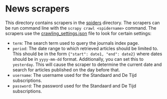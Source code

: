 # News scrapers

This directory contains scrapers in the [spiders](./spiders) directory. The scrapers can be run command line with the
`scrapy crawl <spidername>` command. The scrapers use the [crawling_settings.json](./crawling_settings.json) file to
look for certain settings:

* `term`: The search term used to query the journals index page.
* `period`:  The date range to which retrieved articles should be limited to. This should be in the form `{"start":
date1, "end": date2}` where dates should be in `yyyy-mm-dd` format. Additionally, you can set this to `yesterday`. This
will cause the scraper to determine the current date and search for articles published on the day before that.
* `username`: The username used for the Standaard and De Tijd subscriptions.
* `password`: The password used for the Standaard and De Tijd subscriptions.
